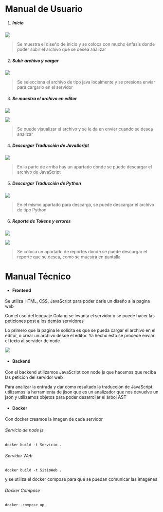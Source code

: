 # Manual de Usuario 

1. ##### Inicio 

![](https://github.com/mdaniel543/OLC1_P2_201709450/blob/master/Imagenes/Captura%20de%20pantalla%20(36).png)

> Se muestra el diseño de inicio y se coloca con mucho énfasis donde poder subir el archivo que se desea analizar



2. ##### Subir archivo y cargar 

![](https://github.com/mdaniel543/OLC1_P2_201709450/blob/master/Imagenes/Captura%20de%20pantalla%20(37).png)

> Se selecciona el archivo de tipo java localmente y se presiona enviar para cargarlo en el servidor 

3. ##### Se muestra el archivo en editor

![](https://github.com/mdaniel543/OLC1_P2_201709450/blob/master/Imagenes/Captura%20de%20pantalla%20(39).png)



![](https://github.com/mdaniel543/OLC1_P2_201709450/blob/master/Imagenes/Captura%20de%20pantalla%20(40).png)

 

> Se puede visualizar el archivo y se le da en enviar cuando se desea analizar



4. ##### Descargar Traducción de JavaScript

![](https://github.com/mdaniel543/OLC1_P2_201709450/blob/master/Imagenes/Captura%20de%20pantalla%20(49).png)

> En la parte de arriba hay un apartado donde se puede descargar el archivo de JavaScript



5. ##### Descargar Traducción de Python

![](https://github.com/mdaniel543/OLC1_P2_201709450/blob/master/Imagenes/Captura%20de%20pantalla%20(50).png)

> En el mismo apartado para descarga, se puede descargar el archivo de tipo Python 



6. ##### Reporte de Tokens y errores 

![](https://github.com/mdaniel543/OLC1_P2_201709450/blob/master/Imagenes/Captura%20de%20pantalla%20(51).png)

![](https://github.com/mdaniel543/OLC1_P2_201709450/blob/master/Imagenes/Captura%20de%20pantalla%20(52).png)



> Se coloca un apartado de reportes donde se puede descargar el reporte que se desea, como se muestra en pantalla



# Manual Técnico 



- #### Frontend

Se utiliza HTML, CSS, JavaScript para poder darle un diseño a la pagina web

Con el uso del lenguaje Golang se levanta el servidor y se puede hacer las peticiones post a los demás servidores

Lo primero que la pagina le solicita es que se pueda cargar el archivo en el editor, o crear un archivo desde el editor. Ya hecho esto se procede enviar el texto al servidor de node 

![](https://github.com/mdaniel543/OLC1_P2_201709450/blob/master/Imagenes/Captura%20de%20pantalla%20(40).png)

- #### Backend

Con el backend utilizamos JavaScript con node js que hacemos que reciba las peticion del servidor web 

Para analizar la entrada y dar como resultado la traducción de JavaScript utilizamos la herramienta de jison que es  un analizador que nos devuelve un json y utilizamos objetos para poder desarrollar el árbol AST



- #### Docker

Con docker creamos la imagen de cada servidor 

###### Servicio de node js

```
docker build -t Servicio . 
```

###### Servidor Web

```
docker build -t SitioWeb .
```

y se utiliza el docker compose para que se puedan comunicar las imagenes  

###### Docker Compose 

```
docker -compose up
```

